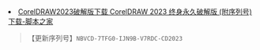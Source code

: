 <li><a href="https://www.jb51.net/softs/856715.html">CorelDRAW2023破解版下载 CorelDRAW 2023 终身永久破解版 (附序列号) 下载-脚本之家</a></li>
<blockquote>【更新序列号】<code>NBVCD-7TFG0-IJN9B-V7RDC-CD2023</code></blockquote>
